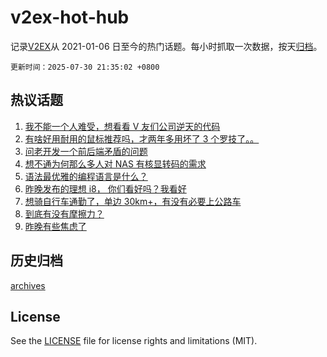 # v2ex-hot-hub

 记录[V2EX](https://www.v2ex.com/)从 2021-01-06 日至今的热门话题。每小时抓取一次数据，按天[归档](archives)。

`更新时间：2025-07-30 21:35:02 +0800`

## 热议话题

1. [我不能一个人难受，想看看 V 友们公司逆天的代码](https://www.v2ex.com/t/1148645)
1. [有啥好用耐用的鼠标推荐吗，才两年多用坏了 3 个罗技了。。](https://www.v2ex.com/t/1148641)
1. [问老开发一个前后端矛盾的问题](https://www.v2ex.com/t/1148608)
1. [想不通为何那么多人对 NAS 有核显转码的需求](https://www.v2ex.com/t/1148642)
1. [语法最优雅的编程语言是什么？](https://www.v2ex.com/t/1148712)
1. [昨晚发布的理想 i8， 你们看好吗？我看好](https://www.v2ex.com/t/1148667)
1. [想骑自行车通勤了，单边 30km+，有没有必要上公路车](https://www.v2ex.com/t/1148656)
1. [到底有没有摩擦力？](https://www.v2ex.com/t/1148808)
1. [昨晚有些焦虑了](https://www.v2ex.com/t/1148668)

## 历史归档

[archives](archives)

## License

See the [LICENSE](LICENSE) file for license rights and limitations (MIT).
